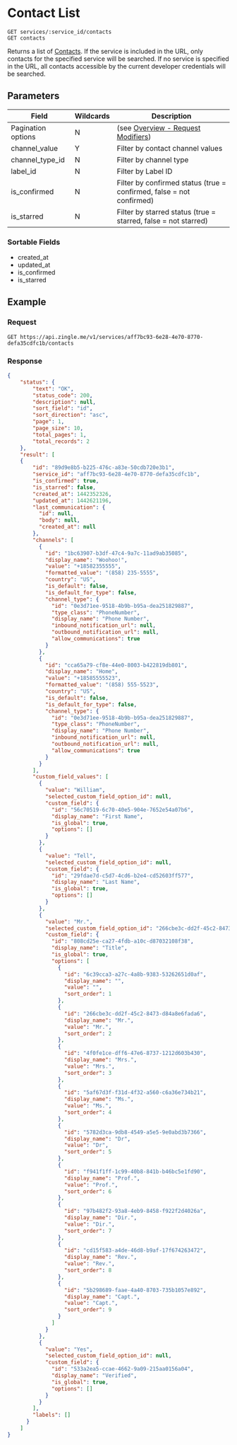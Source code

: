# Contact List

    GET services/:service_id/contacts
    GET contacts
    
Returns a list of [Contacts].  If the service is included in the URL, only contacts for the specified service will be searched. If no service is specified in the URL, all 
contacts accessible by the current developer credentials will be searched.

## Parameters
Field | Wildcards | Description
--- | --- | ---
Pagination options | N | (see [Overview - Request Modifiers][])
channel_value | Y | Filter by contact channel values
channel_type_id | N | Filter by channel type
label_id | N | Filter by Label ID
is_confirmed | N | Filter by confirmed status (true = confirmed, false = not confirmed)
is_starred | N | Filter by starred status (true = starred, false = not starred)

### Sortable Fields
* created_at
* updated_at
* is_confirmed
* is_starred

## Example
### Request

    GET https://api.zingle.me/v1/services/aff7bc93-6e28-4e70-8770-defa35cdfc1b/contacts

### Response
``` json
{
    "status": {
        "text": "OK",
        "status_code": 200,
        "description": null,
        "sort_field": "id",
        "sort_direction": "asc",
        "page": 1,
        "page_size": 10,
        "total_pages": 1,
        "total_records": 2
    },
    "result": [
    {
        "id": "89d9e8b5-b225-476c-a83e-50cdb720e3b1",
        "service_id": "aff7bc93-6e28-4e70-8770-defa35cdfc1b",
        "is_confirmed": true,
        "is_starred": false,
        "created_at": 1442352326,
        "updated_at": 1442621196,
        "last_communication": {
          "id": null,
          "body": null,
          "created_at": null
        },
        "channels": [
          {
            "id": "1bc63907-b3df-47c4-9a7c-11ad9ab35085",
            "display_name": "Woohoo!",
            "value": "+18582355555",
            "formatted_value": "(858) 235-5555",
            "country": "US",
            "is_default": false,
            "is_default_for_type": false,
            "channel_type": {
              "id": "0e3d71ee-9518-4b9b-b95a-dea251829887",
              "type_class": "PhoneNumber",
              "display_name": "Phone Number",
              "inbound_notification_url": null,
              "outbound_notification_url": null,
              "allow_communications": true
            }
          },
          {
            "id": "cca65a79-cf8e-44e0-8003-b422819db801",
            "display_name": "Home",
            "value": "+18585555523",
            "formatted_value": "(858) 555-5523",
            "country": "US",
            "is_default": false,
            "is_default_for_type": false,
            "channel_type": {
              "id": "0e3d71ee-9518-4b9b-b95a-dea251829887",
              "type_class": "PhoneNumber",
              "display_name": "Phone Number",
              "inbound_notification_url": null,
              "outbound_notification_url": null,
              "allow_communications": true
            }
          }
        ],
        "custom_field_values": [
          {
            "value": "William",
            "selected_custom_field_option_id": null,
            "custom_field": {
              "id": "56c70519-6c70-40e5-904e-7652e54a07b6",
              "display_name": "First Name",
              "is_global": true,
              "options": []
            }
          },
          {
            "value": "Tell",
            "selected_custom_field_option_id": null,
            "custom_field": {
              "id": "29fdae7d-c5d7-4cd6-b2e4-cd52603ff577",
              "display_name": "Last Name",
              "is_global": true,
              "options": []
            }
          },
          {
            "value": "Mr.",
            "selected_custom_field_option_id": "266cbe3c-dd2f-45c2-8473-d84a8e6fada6",
            "custom_field": {
              "id": "808cd25e-ca27-4fdb-a10c-d87032108f38",
              "display_name": "Title",
              "is_global": true,
              "options": [
                {
                  "id": "6c39cca3-a27c-4a8b-9383-53262651d0af",
                  "display_name": "",
                  "value": "",
                  "sort_order": 1
                },
                {
                  "id": "266cbe3c-dd2f-45c2-8473-d84a8e6fada6",
                  "display_name": "Mr.",
                  "value": "Mr.",
                  "sort_order": 2
                },
                {
                  "id": "4f0fe1ce-dff6-47e6-8737-1212d603b430",
                  "display_name": "Mrs.",
                  "value": "Mrs.",
                  "sort_order": 3
                },
                {
                  "id": "5af67d3f-f31d-4f32-a560-c6a36e734b21",
                  "display_name": "Ms.",
                  "value": "Ms.",
                  "sort_order": 4
                },
                {
                  "id": "5782d3ca-9db8-4549-a5e5-9e0abd3b7366",
                  "display_name": "Dr",
                  "value": "Dr",
                  "sort_order": 5
                },
                {
                  "id": "f941f1ff-1c99-40b8-841b-b46bc5e1fd90",
                  "display_name": "Prof.",
                  "value": "Prof.",
                  "sort_order": 6
                },
                {
                  "id": "97b482f2-93a8-4eb9-8458-f922f2d4026a",
                  "display_name": "Dir.",
                  "value": "Dir.",
                  "sort_order": 7
                },
                {
                  "id": "cd15f583-a4de-46d8-b9af-17f674263472",
                  "display_name": "Rev.",
                  "value": "Rev.",
                  "sort_order": 8
                },
                {
                  "id": "5b298689-faae-4a40-8703-735b1057e892",
                  "display_name": "Capt.",
                  "value": "Capt.",
                  "sort_order": 9
                }
              ]
            }
          },
          {
            "value": "Yes",
            "selected_custom_field_option_id": null,
            "custom_field": {
              "id": "533a2ea5-ccae-4662-9a09-215aa0156a04",
              "display_name": "Verified",
              "is_global": true,
              "options": []
            }
          }
        ],
        "labels": []
      }      
    ]
}
```

[Overview - Request Modifiers]: /README.md#request-modifiers
[Contacts]: README.md
